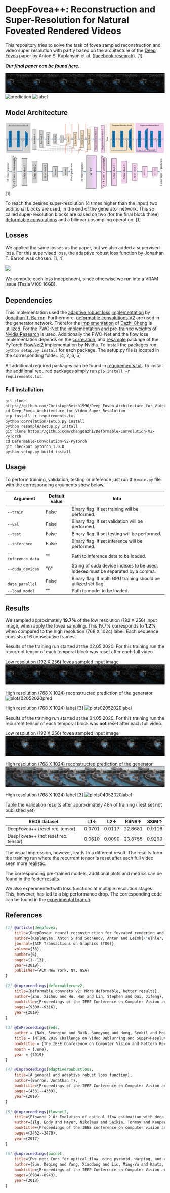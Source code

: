 # DeepFovea++: Reconstruction and Super-Resolution for Natural Foveated Rendered Videos

This repository tries to solve the task of fovea sampled reconstruction and video super resolution with partly based on the
architecture of the [Deep Fovea](https://research.fb.com/wp-content/uploads/2019/11/DeepFovea-Neural-Reconstruction-for-Foveated-Rendering-and-Video-Compression-using-Learned-Statistics-of-Natural-Videos.pdf?) 
paper by Anton S. Kaplanyan et al. ([facebook research](https://research.fb.com/)). [1]

__*Our final paper can be found [here](DeepFovea++%20paper/DeepFovea++.pdf).*__

![input](images/input.png)
![prediction](images/prediction.png)
![label](images/label.png)

## Model Architecture
![reconstructionmodel](images/reconstruction_model.png)
![discriminators](images/discriminators.png)
[1]

To reach the desired super-resolution (4 times higher than the input) two additional blocks are used, in the end of the 
generator network. This so called super-resolution blocks are based on two (for the final block three) 
[deformable convolutions](https://arxiv.org/abs/1811.11168) and a bilinear upsampling operation. [1]

## Losses

We applied the same losses as the paper, but we also added a supervised loss. For this supervised loss, the adaptive 
robust loss function by Jonathan T. Barron was chosen. [1, 4]

<img src="https://render.githubusercontent.com/render/math?math=L_{G}=w_{sv}\cdot L_{sv} %2B w_{LPIPS}\cdot L_{LPIPS} %2B w_{flow}\cdot L_{flow} %2B w_{adv}\cdot L_{adv}">

We compute each loss independent, since otherwise we run into a VRAM issue (Tesla V100 16GB).

## Dependencies

This implementation used the [adaptive robust loss](https://arxiv.org/abs/1701.03077) 
[implementation](https://github.com/jonbarron/robust_loss_pytorch) 
by [Jonathan T. Barron](https://github.com/jonbarron/robust_loss_pytorch). Furthermore, 
[deformable convolutions V2](https://arxiv.org/abs/1811.11168) are used in the generator network. 
Therefor the [implementation](https://github.com/chengdazhi/Deformable-Convolution-V2-PyTorch/tree/pytorch_1.0.0) 
of [Dazhi Cheng](https://github.com/chengdazhi) is utilized.
For the [PWC-Net](https://github.com/NVlabs/PWC-Net/tree/master/PyTorch) 
the implementation and pre-trained weights of [Nvidia Research](https://github.com/NVlabs) is used. 
Additionally the PWC-Net and the flow loss implementation depends on the 
[correlation](https://github.com/NVIDIA/flownet2-pytorch/tree/master/networks/correlation_package), and 
[resample](https://github.com/NVIDIA/flownet2-pytorch/tree/master/networks/resample2d_package) package 
of the PyTorch [FlowNet2](https://github.com/NVIDIA/flownet2-pytorch/tree/master/networks) 
implementation by Nvidia. To install the packages run `python setup.py install` for each package. The setup.py file
is located in the corresponding folder. [4, 2, 6, 5]

All additional required packages can be found in [requirements.txt](requirements.txt).
To install the additional required packages simply run `pip install -r requirements.txt`.

### Full installation

```shell script
git clone https://github.com/ChristophReich1996/Deep_Fovea_Architecture_for_Video_Super_Resolution
cd Deep_Fovea_Architecture_for_Video_Super_Resolution
pip install -r requirements.txt
python correlation/setup.py install
python resample/setup.py install
git clone https://github.com/chengdazhi/Deformable-Convolution-V2-PyTorch
cd Deformable-Convolution-V2-PyTorch
git checkout pytorch_1.0.0
python setup.py build install
```

## Usage

To perform training, validation, testing or inference just run the `main.py` file with the corresponding arguments show
below.

Argument | Default value | Info
--- | --- | ---
`--train` | False | Binary flag. If set training will be performed.
`--val` | False | Binary flag. If set validation will be performed.
`--test` | False | Binary flag. If set testing will be performed.
`--inference` | False | Binary flag. If set inference will be performed.
`--inference_data` | "" | Path to inference data to be loaded.
`--cuda_devices` | "0" | String of cuda device indexes to be used. Indexes must be separated by a comma.
`--data_parallel` | False | Binary flag. If multi GPU training should be utilized set flag.
`--load_model` | "" | Path to model to be loaded.

## Results

We sampled approximately **19.7%** of the low resolution (192 X 256) input image, when apply the fovea sampling. This 19.7% 
corresponds to **1.2%** when compared to the high resolution (768 X 1024) label. Each sequence consists of 6 consecutive frames.

Results of the training run started at the 02.05.2020. For this training run the recurrent tensor of each temporal block 
was reset after each full video.


Low resolution (192 X 256) fovea sampled input image
![plots02052020input](results/2020-05-02/plots/input_220_2020-05-04%2011_17_59.593499.png)

High resolution (768 X 1024) reconstructed prediction of the generator
![plots02052020pred](results/2020-05-02/plots/prediction_220_2020-05-04%2011_17_55.343509.png)

High resolution (768 X 1024) label [3]
![plots02052020label](results/2020-05-02/plots/label_220_2020-05-04%2011_17_57.695080.png)

Results of the training run started at the 04.05.2020. For this training run the recurrent tensor of each temporal block 
was **not** reset after each full video.


Low resolution (192 X 256) fovea sampled input image
![plots04052020input](results/2020-05-04/plots/input_220_2020-05-06%2009_57_22.436760.png)

High resolution (768 X 1024) reconstructed prediction of the generator
![plots04052020pred](results/2020-05-04/plots/prediction_220_2020-05-06%2009_57_18.378952.png)

High resolution (768 X 1024) label [3]
![plots04052020label](results/2020-05-04/plots/label_220_2020-05-06%2009_57_20.556501.png)

Table the validation results after approximately 48h of training (Test set not published yet)

|REDS Dataset|L1&darr;|L2&darr;|RSNR&uarr;|SSIM&uarr;|
| ------------- |-------------|-------------|-------------|-------------|
|DeepFovea++ (reset rec. tensor)|0.0701|0.0117|22.6681|0.9116|
|DeepFovea++ (not reset rec. tensor)|0.0610|0.0090|23.8755|0.9290|

The visual impression, however, leads to a different result. The results form the training run where the recurrent 
tensor is reset after each full video seen more realistic.

The corresponding pre-trained models, additional plots and metrics can be found in the folder 
[results](results).

We also experimented with loss functions at multiple resolution stages. This, however, has led to a big performance drop. The corresponding code can be found in the [experimental branch](https://github.com/ChristophReich1996/DeepFoveaPP_for_Video_Reconstruction_and_Super_Resolution/tree/Experimental).

## References

```bibtex
[1] @article{deepfovea,
    title={DeepFovea: neural reconstruction for foveated rendering and video compression using learned statistics of natural videos},
    author={Kaplanyan, Anton S and Sochenov, Anton and Leimk{\"u}hler, Thomas and Okunev, Mikhail and Goodall, Todd and Rufo, Gizem},
    journal={ACM Transactions on Graphics (TOG)},
    volume={38},
    number={6},
    pages={1--13},
    year={2019},
    publisher={ACM New York, NY, USA}
}
```

```bibtex
[2] @inproceedings{deformableconv2,
    title={Deformable convnets v2: More deformable, better results},
    author={Zhu, Xizhou and Hu, Han and Lin, Stephen and Dai, Jifeng},
    booktitle={Proceedings of the IEEE Conference on Computer Vision and Pattern Recognition},
    pages={9308--9316},
    year={2019}
}
```

```bibtex
[3] @InProceedings{reds,
    author = {Nah, Seungjun and Baik, Sungyong and Hong, Seokil and Moon, Gyeongsik and Son, Sanghyun and Timofte, Radu and Lee, Kyoung Mu},
    title = {NTIRE 2019 Challenge on Video Deblurring and Super-Resolution: Dataset and Study},
    booktitle = {The IEEE Conference on Computer Vision and Pattern Recognition (CVPR) Workshops},
    month = {June},
    year = {2019}
}
```

```bibtex
[4] @inproceedings{adaptiveroubustloss,
    title={A general and adaptive robust loss function},
    author={Barron, Jonathan T},
    booktitle={Proceedings of the IEEE Conference on Computer Vision and Pattern Recognition},
    pages={4331--4339},
    year={2019}
}
```

```bibtex
[5] @inproceedings{flownet2,
    title={Flownet 2.0: Evolution of optical flow estimation with deep networks},
    author={Ilg, Eddy and Mayer, Nikolaus and Saikia, Tonmoy and Keuper, Margret and Dosovitskiy, Alexey and Brox, Thomas},
    booktitle={Proceedings of the IEEE conference on computer vision and pattern recognition},
    pages={2462--2470},
    year={2017}
}
```

```bibtex
[6] @inproceedings{pwcnet,
    title={Pwc-net: Cnns for optical flow using pyramid, warping, and cost volume},
    author={Sun, Deqing and Yang, Xiaodong and Liu, Ming-Yu and Kautz, Jan},
    booktitle={Proceedings of the IEEE Conference on Computer Vision and Pattern Recognition},
    pages={8934--8943},
    year={2018}
}
```
